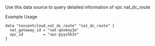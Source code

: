 Use this data source to query detailed information of vpc nat_dc_route

Example Usage

```hcl
data "tencentcloud_nat_dc_route" "nat_dc_route" {
  nat_gateway_id = "nat-gnxkey2e"
  vpc_id         = "vpc-pyyv5k3v"
}
```
